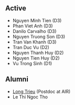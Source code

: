 <markdown>

## Active

- Nguyen Minh Tien (D3)
- Phan Viet Anh (D3)
- Danilo Carvalho (D3)
- Nguyen Truong Son (D3)
- Tran Van Khanh (D3)
- Tran Duc Vu (D2)
- Nguyen Thanh Huy (D2)
- Nguyen Tien Huy (D2)
- Vu Trong Sinh (D1)

## Alumni

- [Long Trieu](https://nguyenlab.github.io/member/long-trieu.html) (Postdoc at AIR)
- Le Thi Ngoc Tho 

</markdown>
